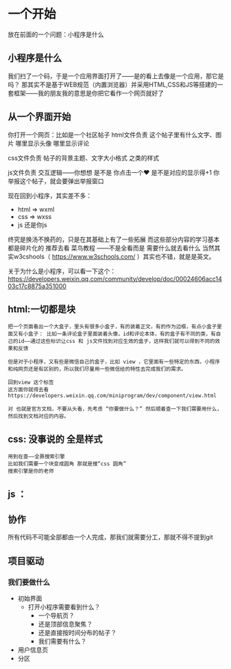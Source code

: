 # 一个开始

放在前面的一个问题：小程序是什么

## 小程序是什么

我们扫了一个码，于是一个应用界面打开了——是的看上去像是一个应用，那它是吗？
那其实不是基于WEB规范（内置浏览器）并采用HTML,CSS和JS等搭建的一套框架——我的朋友我的意思是你把它看作一个网页就好了

## 从一个界面开始  

你打开一个网页：比如是一个社区帖子
html文件负责 这个帖子里有什么文字、图片 哪里显示头像 哪里显示评论

css文件负责 帖子的背景主题、文字大小格式 之类的样式

js文件负责 交互逻辑——你想想 是不是 你点击一个❤ 是不是对应的显示得+1 你举报这个帖子，就会要弹出举报窗口

现在回到小程序，其实差不多：
- html => wxml
- css => wxss
- js 还是你js 

终究是换汤不换药的，只是在其基础上有了一些拓展
而这些部分内容的学习基本都是碎片化的
推荐去看 菜鸟教程 ——不是全看而是 需要什么就去看什么
当然其实w3cshools（ https://www.w3schools.com/ ）其实也不错，就是是英文。

关于为什么是小程序，可以看一下这个：
https://developers.weixin.qq.com/community/develop/doc/00024606acc1403c17c8875a351000

## html:一切都是块
    把一个页面看出一个大盒子，里头有很多小盒子，有的装着正文，有的作为边框，有点小盒子里面又有小盒子： 比如一条评论盒子里面装着头像，id和评论本体，有的盒子有不同的类，有自己的id——通过这些标识让css 和 js文件找到对应生效的盒子，这样我们就可以得到不同的效果和反馈

    但是对于小程序，又有些是微信自己的盒子，比如 view ，它里面有一些特定的东西，小程序和纯网页还是有区别的，所以我们尽量用一些微信给的特性去完成我们的需求。
    
    回到view 这个标签
    这方面你就得去看 https://developers.weixin.qq.com/miniprogram/dev/component/view.html

    对 也就是官方文档，不要从头看，先考虑 “你要做什么？” 然后顺着查一下我们需要用什么，然后找到文档对应的内容。 

## css: 没事说的 全是样式

    用到在查——全靠搜索引擎
    比如我们需要一个块变成圆角 那就是搜“css 圆角”
    搜索引擎是你的老师
## js ：

## 协作

所有代码不可能全部都由一个人完成，那我们就需要分工，那就不得不提到git

## 项目驱动

### 我们要做什么

- 初始界面
  - 打开小程序需要看到什么？
    - 一个导航页？
    - 还是顶部信息聚焦？
    - 还是直接按时间分布的帖子？
    - 我们需要有什么？
- 用户信息页
- 分区